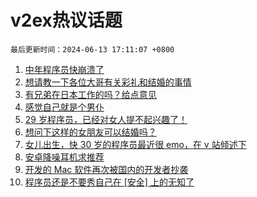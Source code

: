 # v2ex热议话题

`最后更新时间：2024-06-13 17:11:07 +0800`

1. [中年程序员快崩溃了](https://www.v2ex.com/t/1049084)
1. [想请教一下各位大哥有关彩礼和结婚的事情](https://www.v2ex.com/t/1049225)
1. [有兄弟在日本工作的吗？给点意见](https://www.v2ex.com/t/1049015)
1. [感觉自己就是个男仆](https://www.v2ex.com/t/1049209)
1. [29 岁程序员，已经对女人提不起兴趣了！](https://www.v2ex.com/t/1049180)
1. [想问下这样的女朋友可以结婚吗？](https://www.v2ex.com/t/1049275)
1. [女儿出生，快 30 岁的程序员最近很 emo，在 v 站倾述下](https://www.v2ex.com/t/1049125)
1. [安卓降噪耳机求推荐](https://www.v2ex.com/t/1049087)
1. [开发的 Mac 软件再次被国内的开发者抄袭](https://www.v2ex.com/t/1049120)
1. [程序员还是不要秀自己在 [安全] 上的无知了](https://www.v2ex.com/t/1049141)

